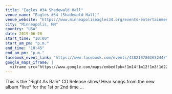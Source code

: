 ```yaml
---
title: "Eagles #34 Shadewald Hall"
venue_name: "Eagles #34 (Shadewald Hall)"
venue_website: "https://www.minneapoliseagles34.org/events-entertainment.html"
city: "Minneapolis, MN"
country: "USA"
date: 2019-06-28
start_time: "10:00"
start_am_pm: "p.m."
end_time: "10:45"
end_am_pm: "p.m."
facebook_event_link: "https://www.facebook.com/events/438210780365244/"
google_maps_iframe: |
  <iframe src="https://www.google.com/maps/embed?pb=!1m14!1m12!1m3!1d22580.94382303107!2d-93.2717529321122!3d44.97175591226917!2m3!1f0!2f0!3f0!3m2!1i1024!2i768!4f13.1!5e0!3m2!1sen!2sus!4v1554785432235!5m2!1sen!2sus" width="600" height="450" frameborder="0" style="border:0" allowfullscreen></iframe>
---
```


This is the "Right As Rain" CD Release show! Hear songs from the new album
\*live\* for the 1st or 2nd time ...
